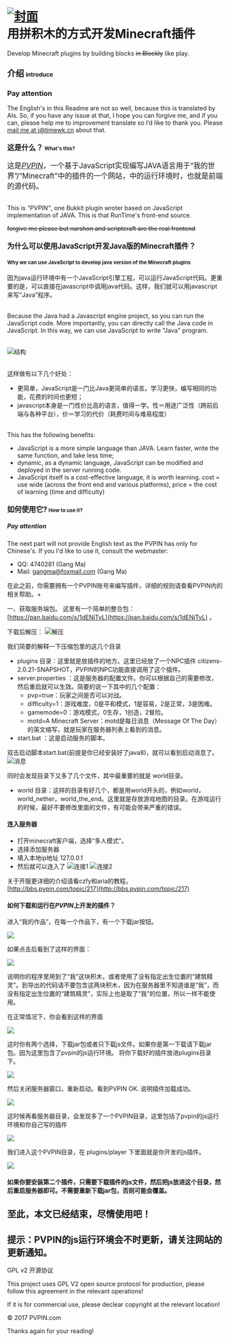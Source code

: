 # [![封面](https://dn-coding-net-production-static.qbox.me/3113aa7b-291d-402e-819e-bebbf07e5ef3.png)](http://pvpin.com/) <br />__用拼积木的方式开发Minecraft插件__

 


 Develop Minecraft plugins by building blocks ~~in Blockly~~ like play.
 
 
 
 
### <big>介绍</big> <small>introduce</small>
 ### Pay attention 
 The English's in this Readme are not so well, because this is translated by AIs. So, if you have any issue at that, I hope you can forgive me, and if you can, please help me to improvement translate so I’d like to thank you. Please [mail me at i@timewk.cn](i@timewk.cn) about that.
 <br />
 
#### <big>这是什么？</big> <small>What's this?</small>
<big>这是<i>[PVPIN](http://pvpin.com/)</i>，一个基于JavaScript实现编写JAVA语言用于“我的世界”/“Minecraft”中的插件的一个网站，中的运行环境时，也就是前端的源代码。</big> 

<br />This is *"PVPIN"*, one Bukkit plugin wroter based on JavaScript implementation of JAVA.
This is that RunTime's front-end source.
<br />

~~forgive me please but narshon and scriptcraft are the real frontend~~
<br/>

#### <big>为什么可以使用JavaScript开发Java版的Minecraft插件？</big> 
#### <small>Why we can use JavaScript to develop java version of the Minecraft plugins</small>

因为java运行环境中有一个JavaScript引擎工程，可以运行JavaScript代码。更重要的是，可以直接在javascript中调用java代码。这样，我们就可以用javascript来写“Java”程序。

<br>Because the Java had a Javascript engine project, so you can run the JavaScript code. More importantly, you can directly call the Java code in JavaScript. In this way, we can use JavaScript to write "Java" program.

<br>![结构](https://raw.githubusercontent.com/PVPIN/pvpin_js_rt/master/images/jar_0.jpeg)

<br>这样做有以下几个好处：

* 更简单，JavaScript是一门比Java更简单的语言。学习更快，编写相同的功能，花费的时间也更短；
* javascript本身是一门性价比高的语言，值得一学。性＝用途广泛性（跨前后端与各种平台），价＝学习的代价（耗费时间与难易程度）


<br>This has the following benefits:


* JavaScript is a more simple language than JAVA. Learn faster, write the same function, and take less time;
* dynamic, as a dynamic language, JavaScript can be modified and deployed in the server running code.
* JavaScript itself is a cost-effective language, it is worth learning. cost = use wide (across the front end and various platforms), price = the cost of learning (time and difficulty)

#### <big>如何使用它?</big> <small>How to use it?</small>
##### Pay attention 
The next part will not provide English text as the PVPIN has only for Chinese's. If you I'd like to use it, consult the webmaster:

* QQ: 4740281 (Gang Ma)
* Mail: gangma@foxmail.com (Gang Ma)

在此之前，你需要拥有一个PVPIN账号来编写插件，详细的规则请查看PVPIN内的相关帮助。+

一、获取服务端包。
		这里有一个简单的整合包：[https://pan.baidu.com/s/1dENjTyL](https://pan.baidu.com/s/1dENjTyL)  。
		
下载后解压：
 ![解压](https://raw.githubusercontent.com/PVPIN/pvpin_js_rt/master/images/jar_1.png)

我们简要的解释一下压缩包里的这几个目录

* plugins 目录：这里就是放插件的地方。这里已经放了一个NPC插件 citizens-2.0.21-SNAPSHOT，*PVPIN*的NPC功能直接调用了这个插件。
* server.properties ：这是服务器的配置文件。你可以根据自己的需要修改，然后重启就可以生效。简要的说一下其中的几个配置：      
    * pvp=true：玩家之间是否可以对战。
    * difficulty=1：游戏难度，0是平和模式，1是容易，2是正常，3是困难。
    * gamemode=0：游戏模式，0生存，1创造，2冒险。
    * motd=A Minecraft Server：motd是每日消息（Message Of The Day）的英文缩写，就是玩家在服务器列表上看到的消息。
* start.bat  ：这是启动服务的脚本。

双击启动脚本start.bat(前提是你已经安装好了java8)，就可以看到启动消息了。
 ![消息](https://raw.githubusercontent.com/PVPIN/pvpin_js_rt/master/images/jar_2.png)

同时会发现目录下又多了几个文件，其中最重要的就是 world目录。

* world 目录：这样的目录有好几个，都是用world开头的，例如world，world_nether，world_the_end。这里就是存放游戏地图的目录。在游戏运行的时候，最好不要修改里面的文件，有可能会带来严重的错误。

#### 连入服务器
* 打开minecraft客户端，选择“多人模式”。
* 选择添加服务器
* 填入本地ip地址 127.0.0.1
* 然后就可以连入了
![连接1](https://raw.githubusercontent.com/PVPIN/pvpin_js_rt/master/images/jar_2_1.png)
![连接2](https://raw.githubusercontent.com/PVPIN/pvpin_js_rt/master/images/jar_2_2.png)

关于开服更详细的介绍请看czfy和aria的教程。 [http://bbs.pvpin.com/topic/217](http://bbs.pvpin.com/topic/217)

#### 如何下载和运行在*PVPIN*上开发的插件？
进入“我的作品”，在每一个作品下，有一个下载jar按钮。

![](https://raw.githubusercontent.com/PVPIN/pvpin_js_rt/master/images/jar_3.png)

如果点击后看到了这样的界面：

![](https://raw.githubusercontent.com/PVPIN/pvpin_js_rt/master/images/jar_4.png)

说明你的程序里用到了“我”这块积木，或者使用了没有指定出生位置的“建筑精灵”。到导出的代码请不要包含这两块积木，因为在服务器里不知道谁是“我”，而没有指定出生位置的“建筑精灵”，实际上也是取了“我”的位置，所以一样不能使用。

在正常情况下，你会看到这样的界面

![](https://raw.githubusercontent.com/PVPIN/pvpin_js_rt/master/images/jar_5.png)

这时你有两个选择，下载jar包或者只下载js文件。如果你是第一下载请下载jar包。因为这里包含了pvpin的js运行环境。
将你下载好的插件放进plugins目录下。

![](https://raw.githubusercontent.com/PVPIN/pvpin_js_rt/master/images/jar_6.png)

然后关闭服务器窗口，重新启动。看到PVPIN OK. 说明插件加载成功。

![](https://raw.githubusercontent.com/PVPIN/pvpin_js_rt/master/images/jar_7.png)

这时候再看服务器目录，会发现多了一个PVPIN目录，这里包括了pvpin的js运行环境和你自己写的插件

![](https://raw.githubusercontent.com/PVPIN/pvpin_js_rt/master/images/jar_8.png)

我们进入这个PVPIN目录，在 plugins/player 下里面就是你开发的js插件。

![](https://raw.githubusercontent.com/PVPIN/pvpin_js_rt/master/images/jar_9.png)

#### 如果你要安装第二个插件，只需要下载插件的js文件，然后把js放进这个目录，然后重启服务器即可。不需要重新下载jar包，否则可能会覆盖。
## 至此，本文已经结束，尽情使用吧！
##  提示：PVPIN的js运行环境会不时更新，请关注网站的更新通知。 
GPL v2 开源协议







This project uses GPL V2 open source protocol for production, please follow this agreement in the relevant operations!
	
If it is for commercial use, please declear copyright at the relevant location!

&copy; 2017 PVPIN.com

Thanks again for your reading!

		
